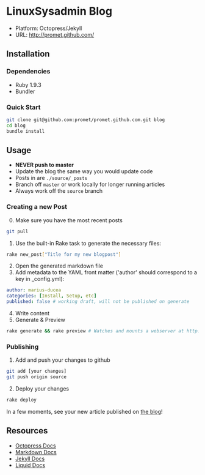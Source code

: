 LinuxSysadmin Blog
================

* Platform: Octopress/Jekyll
* URL: http://promet.github.com/


Installation
------------

### Dependencies

* Ruby 1.9.3
* Bundler

### Quick Start

```bash
git clone git@github.com:promet/promet.github.com.git blog
cd blog
bundle install
```


Usage
-----

* **NEVER push to master**
* Update the blog the same way you would update code
* Posts in are `./source/_posts`
* Branch off `master` or work locally for longer running articles
* Always work off the `source` branch

### Creating a new Post

 0. Make sure you have the most recent posts

 ```bash
 git pull
 ```

 1. Use the built-in Rake task to generate the necessary files:

  ```bash
  rake new_post["Title for my new blogpost"]
  ```

 2. Open the generated markdown file
 3. Add metadata to the YAML front matter ('author' should correspond to a key in _config.yml):

 ```yml
 author: marius-ducea
 categories: [Install, Setup, etc]
 published: false # working draft, will not be published on generate
 ```

 4. Write content
 5. Generate & Preview

 ```bash
 rake generate && rake preview # Watches and mounts a webserver at http://0.0.0.0:4000
 ```

### Publishing

  1. Add and push your changes to github
  
  ```bash
  git add [your changes]
  git push origin source
  ```

  2. Deploy your changes
  
  ```bash
  rake deploy
  ```

  In a few moments, see your new article published on [the blog](http://linuxsysadminblog.com)!


Resources
---------

* [Octopress Docs](http://octopress.org/docs)
* [Markdown Docs](http://daringfireball.net/projects/markdown/)
* [Jekyll Docs](https://github.com/mojombo/jekyll/wiki/template-data)
* [Liquid Docs](https://github.com/Shopify/liquid/wiki/Liquid-for-Designers)
